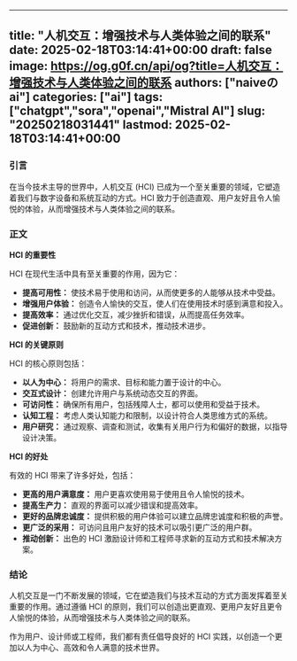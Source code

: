 
---
title: "人机交互：增强技术与人类体验之间的联系"
date: 2025-02-18T03:14:41+00:00
draft: false
image: https://og.g0f.cn/api/og?title=人机交互：增强技术与人类体验之间的联系
authors: ["naiveのai"]
categories: ["ai"]
tags: ["chatgpt","sora","openai","Mistral AI"]
slug: "20250218031441"
lastmod: 2025-02-18T03:14:41+00:00
---
### **引言**

在当今技术主导的世界中，人机交互 (HCI) 已成为一个至关重要的领域，它塑造着我们与数字设备和系统互动的方式。HCI 致力于创造直观、用户友好且令人愉悦的体验，从而增强技术与人类体验之间的联系。

### **正文**

**HCI 的重要性**

HCI 在现代生活中具有至关重要的作用，因为它：

* **提高可用性：** 使技术易于使用和访问，从而使更多的人能够从技术中受益。
* **增强用户体验：** 创造令人愉快的交互，使人们在使用技术时感到满意和投入。
* **提高效率：** 通过优化交互，减少挫折和错误，从而提高任务效率。
* **促进创新：** 鼓励新的互动方式和技术，推动技术进步。

**HCI 的关键原则**

HCI 的核心原则包括：

* **以人为中心：** 将用户的需求、目标和能力置于设计的中心。
* **交互式设计：** 创建允许用户与系统动态交互的界面。
* **可访问性：** 确保所有用户，包括残障人士，都可以使用和受益于技术。
* **认知工程：** 考虑人类认知能力和限制，以设计符合人类思维方式的系统。
* **用户研究：** 通过观察、调查和测试，收集有关用户行为和偏好的数据，以指导设计决策。

**HCI 的好处**

有效的 HCI 带来了许多好处，包括：

* **更高的用户满意度：** 用户更喜欢使用易于使用且令人愉悦的技术。
* **提高生产力：** 直观的界面可以减少错误和提高效率。
* **更好的品牌忠诚度：** 提供积极的用户体验可以建立品牌忠诚度和积极的声誉。
* **更广泛的采用：** 可访问且用户友好的技术可以吸引更广泛的用户群。
* **推动创新：** 出色的 HCI 激励设计师和工程师寻求新的互动方式和技术解决方案。

### **结论**

人机交互是一门不断发展的领域，它在塑造我们与技术互动的方式方面发挥着至关重要的作用。通过遵循 HCI 的原则，我们可以创造出更直观、更用户友好且更令人愉悦的体验，从而增强技术与人类体验之间的联系。

作为用户、设计师或工程师，我们都有责任倡导良好的 HCI 实践，以创造一个更加以人为中心、高效和令人满意的技术世界。